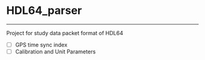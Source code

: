 HDL64_parser
==================================================

--------------------------------------------------

Project for study data packet format of HDL64

- [ ] GPS time sync index
- [ ] Calibration and Unit Parameters
